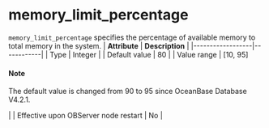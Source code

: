 # memory_limit_percentage

`memory_limit_percentage` specifies the percentage of available memory to total memory in the system.
| **Attribute** | **Description** |
|------------------|------------|
| Type | Integer |
| Default value | 80 |
| Value range | \[10, 95] <main id="notice" type='explain'><h4>Note</h4><p>The default value is changed from 90 to 95 since OceanBase Database V4.2.1. </p></main> |
| Effective upon OBServer node restart | No |

